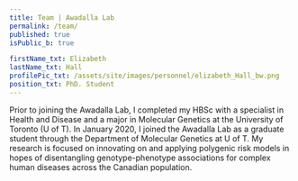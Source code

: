 ```yaml
---
title: Team | Awadalla Lab
permalink: /team/
published: true
isPublic_b: true

firstName_txt: Elizabeth
lastName_txt: Hall
profilePic_txt: /assets/site/images/personnel/elizabeth_Hall_bw.png
position_txt: PhD. Student
---
```


Prior to joining the Awadalla Lab, I completed my HBSc with a specialist in Health and Disease and a major in Molecular Genetics at the University of Toronto (U of T). In January 2020, I joined the Awadalla Lab as a graduate student through the Department of Molecular Genetics at U of T. My research is focused on innovating on and applying polygenic risk models in hopes of disentangling genotype-phenotype associations for complex human diseases across the Canadian population.
